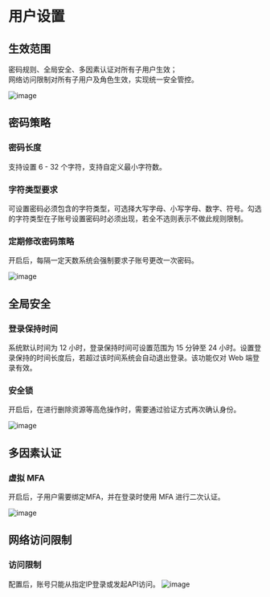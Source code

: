 # 用户设置

## 生效范围
密码规则、全局安全、多因素认证对所有子用户生效；  
网络访问限制对所有子用户及角色生效，实现统一安全管控。

![image](https://github.com/user-attachments/assets/a89a86ad-5469-4f68-94bc-525a67657b8d)


## 密码策略
### 密码长度  
支持设置 6 - 32 个字符，支持自定义最小字符数。

### 字符类型要求  
可设置密码必须包含的字符类型，可选择大写字母、小写字母、数字、符号。勾选的字符类型在子账号设置密码时必须出现，若全不选则表示不做此规则限制。

### 定期修改密码策略  
开启后，每隔一定天数系统会强制要求子账号更改一次密码。

![image](https://github.com/user-attachments/assets/6c148727-e990-4e25-aeea-47b674366999)

## 全局安全
### 登录保持时间  
系统默认时间为 12 小时，登录保持时间可设置范围为 15 分钟至 24 小时。设置登录保持的时间长度后，若超过该时间系统会自动退出登录。该功能仅对 Web 端登录有效。

### 安全锁  
开启后，在进行删除资源等高危操作时，需要通过验证方式再次确认身份。

![image](https://github.com/user-attachments/assets/cacad329-3590-4699-b674-87b93c2ec49e)


## 多因素认证
### 虚拟 MFA  
开启后，子用户需要绑定MFA，并在登录时使用 MFA 进行二次认证。

![image](https://github.com/user-attachments/assets/c97065b1-d354-48e2-81a8-c320be3b0371)


## 网络访问限制
### 访问限制  
配置后，账号只能从指定IP登录或发起API访问。
![image](https://github.com/user-attachments/assets/eca12b91-e95f-4d90-ba4d-d2896176aa37)


